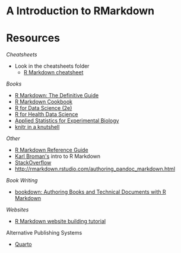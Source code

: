 A Introduction to RMarkdown
==================================

# Resources

*Cheatsheets*
- Look in the cheatsheets folder
  - [R Markdown cheatsheet](cheatsheeets/rmarkdown-reference.pdf)
  
*Books*
- [R Markdown: The Definitive Guide](https://bookdown.org/yihui/rmarkdown/)
- [R Markdown Cookbook](https://bookdown.org/yihui/rmarkdown-cookbook/)
- [R for Data Science (2e)](https://r4ds.hadley.nz)
- [R for Health Data Science](https://argoshare.is.ed.ac.uk/healthyr_book/the-anatomy-of-a-notebook-r-markdown-file.html)
- [Applied Statistics for Experimental Biology](https://www.middleprofessor.com/files/applied-biostatistics_bookdown/_book/)
- [knitr in a knutshell](https://kbroman.org/knitr_knutshell/)

*Other*
- [R Markdown Reference Guide](https://www.rstudio.com/wp-content/uploads/2015/03/rmarkdown-reference.pdf)
- [Karl Broman's](http://kbroman.org/knitr_knutshell/pages/Rmarkdown.html) intro to R Markdown
- [Stack](http://stackoverflow.com/questions/tagged/rmarkdown)[Overflow](http://stackoverflow.com/questions/tagged/knitr)
- http://rmarkdown.rstudio.com/authoring_pandoc_markdown.html

*Book Writing*
- [bookdown: Authoring Books and Technical Documents with R Markdown](https://bookdown.org/yihui/bookdown/)

*Websites*
- [R Markdown website building tutorial](https://www.emilyzabor.com/tutorials/rmarkdown_websites_tutorial.html)

Alternative Publishing Systems
- [Quarto](https://quarto.org)